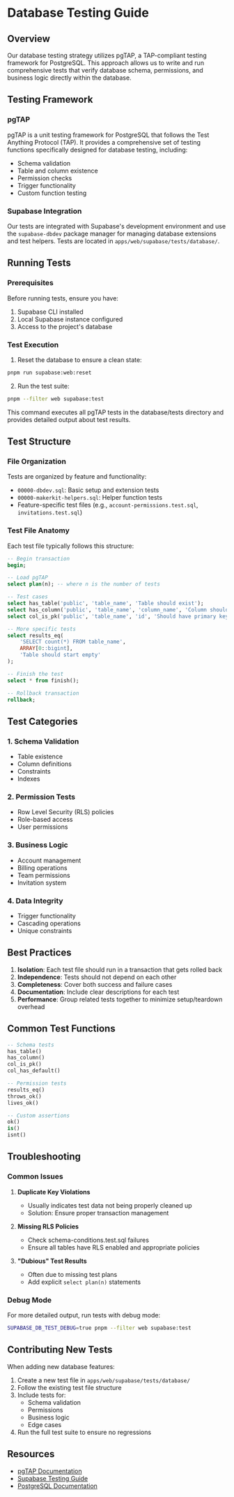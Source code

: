 # Database Testing Guide

## Overview

Our database testing strategy utilizes pgTAP, a TAP-compliant testing framework for PostgreSQL. This approach allows us to write and run comprehensive tests that verify database schema, permissions, and business logic directly within the database.

## Testing Framework

### pgTAP

pgTAP is a unit testing framework for PostgreSQL that follows the Test Anything Protocol (TAP). It provides a comprehensive set of testing functions specifically designed for database testing, including:

- Schema validation
- Table and column existence
- Permission checks
- Trigger functionality
- Custom function testing

### Supabase Integration

Our tests are integrated with Supabase's development environment and use the `supabase-dbdev` package manager for managing database extensions and test helpers. Tests are located in `apps/web/supabase/tests/database/`.

## Running Tests

### Prerequisites

Before running tests, ensure you have:
1. Supabase CLI installed
2. Local Supabase instance configured
3. Access to the project's database

### Test Execution

1. Reset the database to ensure a clean state:
```bash
pnpm run supabase:web:reset
```

2. Run the test suite:
```bash
pnpm --filter web supabase:test
```

This command executes all pgTAP tests in the database/tests directory and provides detailed output about test results.

## Test Structure

### File Organization

Tests are organized by feature and functionality:
- `00000-dbdev.sql`: Basic setup and extension tests
- `00000-makerkit-helpers.sql`: Helper function tests
- Feature-specific test files (e.g., `account-permissions.test.sql`, `invitations.test.sql`)

### Test File Anatomy

Each test file typically follows this structure:

```sql
-- Begin transaction
begin;

-- Load pgTAP
select plan(n); -- where n is the number of tests

-- Test cases
select has_table('public', 'table_name', 'Table should exist');
select has_column('public', 'table_name', 'column_name', 'Column should exist');
select col_is_pk('public', 'table_name', 'id', 'Should have primary key');

-- More specific tests
select results_eq(
    'SELECT count(*) FROM table_name',
    ARRAY[0::bigint],
    'Table should start empty'
);

-- Finish the test
select * from finish();

-- Rollback transaction
rollback;
```

## Test Categories

### 1. Schema Validation
- Table existence
- Column definitions
- Constraints
- Indexes

### 2. Permission Tests
- Row Level Security (RLS) policies
- Role-based access
- User permissions

### 3. Business Logic
- Account management
- Billing operations
- Team permissions
- Invitation system

### 4. Data Integrity
- Trigger functionality
- Cascading operations
- Unique constraints

## Best Practices

1. **Isolation**: Each test file should run in a transaction that gets rolled back
2. **Independence**: Tests should not depend on each other
3. **Completeness**: Cover both success and failure cases
4. **Documentation**: Include clear descriptions for each test
5. **Performance**: Group related tests together to minimize setup/teardown overhead

## Common Test Functions

```sql
-- Schema tests
has_table()
has_column()
col_is_pk()
col_has_default()

-- Permission tests
results_eq()
throws_ok()
lives_ok()

-- Custom assertions
ok()
is()
isnt()
```

## Troubleshooting

### Common Issues

1. **Duplicate Key Violations**
   - Usually indicates test data not being properly cleaned up
   - Solution: Ensure proper transaction management

2. **Missing RLS Policies**
   - Check schema-conditions.test.sql failures
   - Ensure all tables have RLS enabled and appropriate policies

3. **"Dubious" Test Results**
   - Often due to missing test plans
   - Add explicit `select plan(n)` statements

### Debug Mode

For more detailed output, run tests with debug mode:
```bash
SUPABASE_DB_TEST_DEBUG=true pnpm --filter web supabase:test
```

## Contributing New Tests

When adding new database features:

1. Create a new test file in `apps/web/supabase/tests/database/`
2. Follow the existing test file structure
3. Include tests for:
   - Schema validation
   - Permissions
   - Business logic
   - Edge cases
4. Run the full test suite to ensure no regressions

## Resources

- [pgTAP Documentation](https://pgtap.org/)
- [Supabase Testing Guide](https://supabase.com/docs/guides/database/testing)
- [PostgreSQL Documentation](https://www.postgresql.org/docs/)
